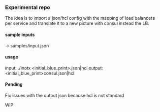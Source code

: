 ### Experimental repo 
The idea is to import a json/hcl config with the mapping of load balancers per service
and translate it to a new picture with consul instead the LB. 

#### sample inputs 
-> samples/input.json

#### usage
input:
  ./inotx <initial_blue_print>.json|hcl
output:
  <initial_blue_print>consul.json|hcl

#### Pending 
Fix issues with the output json because hcl is not standard

WIP
